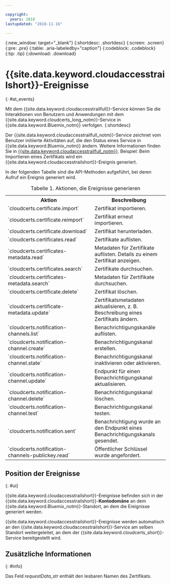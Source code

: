 ```yaml
---

copyright:
  years: 2018
lastupdated: "2018-11-16"

---
```


{:new_window: target="_blank"}
{:shortdesc: .shortdesc}
{:screen: .screen}
{:pre: .pre}
{:table: .aria-labeledby="caption"}
{:codeblock: .codeblock}
{:tip: .tip}
{:download: .download}

# {{site.data.keyword.cloudaccesstrailshort}}-Ereignisse  
{: #at_events}

Mit dem {{site.data.keyword.cloudaccesstrailfull}}-Service können Sie die Interaktionen von Benutzern und Anwendungen mit dem {{site.data.keyword.cloudcerts_long_notm}}-Service in {{site.data.keyword.Bluemix_notm}} verfolgen.
{:shortdesc}

Der {{site.data.keyword.cloudaccesstrailfull_notm}}-Service zeichnet vom Benutzer initiierte Aktivitäten auf, die den Status eines Service in {{site.data.keyword.Bluemix_notm}} ändern. Weitere Informationen finden Sie in [{{site.data.keyword.cloudaccesstrailfull_notm}}](/docs/services/cloud-activity-tracker/index.html#getting-started-with-cla). Beispiel: Beim Importieren eines Zertifikats wird ein {{site.data.keyword.cloudaccesstrailshort}}-Ereignis generiert.

In der folgenden Tabelle sind die API-Methoden aufgeführt, bei deren Aufruf ein Ereignis generiert wird.

<table>
  <caption>Tabelle 1. Aktionen, die Ereignisse generieren</caption>
  <tr>
    <th>Aktion</th>
	  <th>Beschreibung</th>
  </tr>
  <tr>
    <td>`cloudcerts.certificate.import`</td>
	  <td>Zertifikat importieren.</td>
  </tr>
  <tr>
    <td>`cloudcerts.certificate.reimport`</td>
	  <td>Zertifikat erneut importieren.</td>
  </tr>
  <tr>
    <td>`cloudcerts.certificate.download`</td>
	  <td>Zertifikat herunterladen.</td>
  </tr>
  <tr>
    <td>`cloudcerts.certificates.read`</td>
	  <td>Zertifikate auflisten.</td>
  </tr>
  <tr>
    <td>`cloudcerts.certificates-metadata.read`</td>
	  <td>Metadaten für Zertifikate auflisten. Details zu einem Zertifikat anzeigen.</td>
  </tr>
  <tr>
    <td>`cloudcerts.certificates.search`</td>
	  <td>Zertifikate durchsuchen.</td>
  </tr>
  <tr>
    <td>`cloudcerts.certificates-metadata.search`</td>
	  <td>Metadaten für Zertifikate durchsuchen.</td>
  </tr>
  <tr>
    <td>`cloudcerts.certificate.delete`</td>
	  <td>Zertifikat löschen.</td>
  </tr>
  <tr>
    <td>`cloudcerts.certificate-metadata.update`</td>
	  <td>Zertifikatsmetadaten aktualisieren, z. B. Beschreibung eines Zertifikats ändern.</td>
  </tr>
  <tr>
    <td>`cloudcerts.notification-channels.list`</td>
	  <td>Benachrichtigungskanäle auflisten.</td>
  </tr>
  <tr>
    <td>`cloudcerts.notification-channel.create`</td>
	  <td>Benachrichtigungskanal erstellen.</td>
  </tr>
  <tr>
    <td>`cloudcerts.notification-channel.state`</td>
	  <td>Benachrichtigungskanal inaktivieren oder aktivieren.</td>
  </tr>
  <tr>
    <td>`cloudcerts.notification-channel.update`</td>
	  <td>Endpunkt für einen Benachrichtigungskanal aktualisieren.</td>
  </tr>
  <tr>
    <td>`cloudcerts.notification-channel.delete`</td>
	  <td>Benachrichtigungskanal löschen.</td>
  </tr>
  <tr>
    <td>`cloudcerts.notification-channel.test`</td>
	  <td>Benachrichtigungskanal testen.</td>
  </tr>
  <tr>
    <td>`cloudcerts.notification.sent`</td>
	  <td>Benachrichtigung wurde an den Endpunkt eines Benachrichtigungskanals gesendet.</td>
  </tr>
  <tr>
    <td>`cloudcerts.notification-channels-publickey.read`</td>
	  <td>Öffentlicher Schlüssel wurde angefordert.</td>
  </tr>
</table>

## Position der Ereignisse
{: #ui}

{{site.data.keyword.cloudaccesstrailshort}}-Ereignisse befinden sich in der {{site.data.keyword.cloudaccesstrailshort}}-**Kontodomäne** an dem {{site.data.keyword.Bluemix_notm}}-Standort, an dem die Ereignisse generiert werden.

{{site.data.keyword.cloudaccesstrailshort}}-Ereignisse werden automatisch an den {{site.data.keyword.cloudaccesstrailshort}}-Service am selben Standort weitergeleitet, an dem der {{site.data.keyword.cloudcerts_short}}-Service bereitgestellt wird.

## Zusätzliche Informationen
{: #info}

Das Feld *requestData_str* enthält den lesbaren Namen des Zertifikats.
